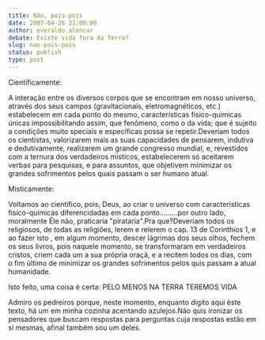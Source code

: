 ```yaml
---
title: Não, pois-pois
date: 2007-04-26 21:00:00
author: everaldo.alencar
debate: Existe vida fora da Terra?
slug: nao-pois-pois
status: publish 
type: post
---
```


Cientificamente:  

A interação entre os diversos corpos que se encontram em nosso universo, através dos seus campos (gravitacionais, eletromagnéticos, etc.) estabelecem em cada ponto do mesmo, características fisico-quimicas únicas impossibilitando assim, que fenômeno, como o da vida; que é sujeito a condições muito speciais e específicas possa se repetir.Deveriam todos os cientistas, valorizarem mais as suas capacidades de pensarem, indutiva e dedutivamente, realizarem um grande congresso mundial, e, revestidos com a ternura dos verdadeiros místicos, estabelecerem só aceitarem verbas para pesquisas, e para assuntos, que objetivem minimizar os grandes sofrimentos pelos quais passam o ser humano atual.  

Misticamente:  

Voltamos ao científico, pois, Deus, ao criar o universo com características fisico-químicas diferencidadas em cada ponto.........por outro lado, moralmente Êle não, praticaria "pirataria".Pra que?Deveriam todos os religiosos, de todas as religiões, lerem e relerem o cap. 13 de Corinthios 1, e ao fazer isto , em algum momento, descer lágrimas dos seus olhos, fechem os seus livros, pois naquele momento, se transformaram em verdadeiros cristos, criem cada um a sua própria oraçã, e a recitem todos os dias, com o fim último de minimizar os grandes sofrimentos pelos quis passam a atual humanidade.  

Isto feito, uma coisa é certa: PELO MENOS NA TERRA TEREMOS VIDA  

Admiro os pedreiros porque, neste momento, enquanto digito aqui êste texto, há um em minha cozinha acentando azulejos.Não quis ironizar os pensadores que buscam respostas para perguntas cuja respostas estão em si mesmas, afinal também sou um deles.
